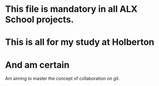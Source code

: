 # This file is mandatory in all ALX School projects.
# This is all for my study at Holberton
# And am certain
Am aiming to master the concept of collaboration on git.

